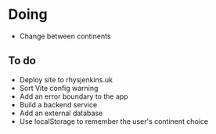 # Doing

-   Change between continents

## To do

-   Deploy site to rhysjenkins.uk
-   Sort Vite config warning
-   Add an error boundary to the app
-   Build a backend service
-   Add an external database
-   Use localStorage to remember the user's continent choice

